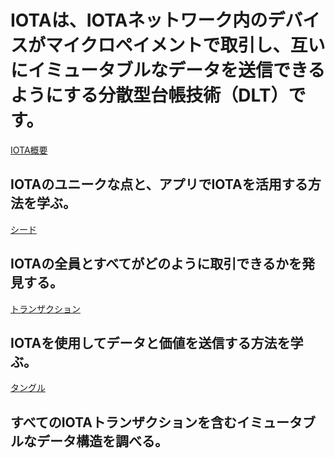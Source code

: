 # IOTAは、IOTAネットワーク内のデバイスがマイクロペイメントで取引し、互いにイミュータブルなデータを送信できるようにする分散型台帳技術（DLT）です。

[IOTA概要](/0.1/introduction/overview.md)
## IOTAのユニークな点と、アプリでIOTAを活用する方法を学ぶ。

[シード](/0.1/clients/seeds.md)
## IOTAの全員とすべてがどのように取引できるかを発見する。

[トランザクション](/0.1/clients/transactions.md)
## IOTAを使用してデータと価値を送信する方法を学ぶ。

[タングル](/0.1/network/the-tangle.md)
## すべてのIOTAトランザクションを含むイミュータブルなデータ構造を調べる。
